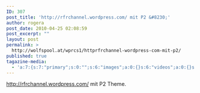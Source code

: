 ```yaml
---
ID: 307
post_title: 'http://rfrchannel.wordpress.com/ mit P2 &#8230;'
author: rogera
post_date: 2010-04-25 02:08:59
post_excerpt: ""
layout: post
permalink: >
  http://wolfspool.at/wprcs1/httprfrchannel-wordpress-com-mit-p2/
published: true
tagazine-media:
  - 'a:7:{s:7:"primary";s:0:"";s:6:"images";a:0:{}s:6:"videos";a:0:{}s:11:"image_count";s:1:"0";s:6:"author";s:7:"1944800";s:7:"blog_id";s:8:"12863460";s:9:"mod_stamp";s:19:"2010-06-18 10:26:33";}'
---
```

http://rfrchannel.wordpress.com/ mit P2 Theme.